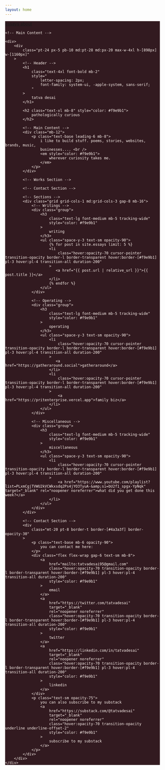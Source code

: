 ```yaml
---
layout: home
---
```

<div
    class="min-h-screen"
    style="background-color: #321a20; color: #fff5f0"
>
    <!-- Fixed Navigation -->
    <nav
        class="fixed top-5 right-5 z-10 rounded-lg px-4 py-2"
        style="background-color: #321a20"
    >
        <div class="flex space-x-4 text-sm">
            <a href="/essays" class="hover:opacity-70 transition-opacity">
                essays
            </a>
            <a href="/about" class="hover:opacity-70 transition-opacity">
                about
            </a>
        </div>
    </nav>

    <!-- Main Content -->

    <div>
        <div
            class="pt-24 px-5 pb-10 md:pt-28 md:px-20 max-w-4xl h-[898px] w-[1160px]"
        >
            <!-- Header -->
            <h1
                class="text-4xl font-bold mb-2"
                style="
                    letter-spacing: 2px;
                    font-family: system-ui, -apple-system, sans-serif;
                "
            >
                tatva desai
            </h1>

            <h2 class="text-xl mb-8" style="color: #f9e9b1">
                pathologically curious
            </h2>

            <!-- Main Content -->
            <div class="mb-12">
                <p class="text-base leading-6 mb-8">
                    i like to build stuff. poems, stories, websites, brands, music,
                    businesses.... <br />
                    <em style="color: #f9e9b1">
                        wherever curiosity takes me.
                    </em>
                </p>
            </div>

            <!-- Works Section -->

            <!-- Contact Section -->

            <!-- Sections -->
            <div class="grid grid-cols-1 md:grid-cols-3 gap-8 mb-16">
                <!-- Writings -->
                <div class="group">
                    <h3
                        class="text-lg font-medium mb-5 tracking-wide"
                        style="color: #f9e9b1"
                    >
                        writing
                    </h3>
                    <ul class="space-y-3 text-sm opacity-90">
                        {% for post in site.essays limit: 5 %}
                        <li
                            class="hover:opacity-70 cursor-pointer transition-opacity border-l border-transparent hover:border-[#f9e9b1] pl-3 hover:pl-4 transition-all duration-200"
                        >
                           <a href="{{ post.url | relative_url }}">{{ post.title }}</a>
                        </li>
                        {% endfor %}
                    </ul>
                </div>

                <!-- Operating -->
                <div class="group">
                    <h3
                        class="text-lg font-medium mb-5 tracking-wide"
                        style="color: #f9e9b1"
                    >
                        operating
                    </h3>
                    <ul class="space-y-3 text-sm opacity-90">
                        <li
                            class="hover:opacity-70 cursor-pointer transition-opacity border-l border-transparent hover:border-[#f9e9b1] pl-3 hover:pl-4 transition-all duration-200"
                        >
                           <a href="https://gatheraround.social">gatheraround</a>
                        </li>
                        <li
                            class="hover:opacity-70 cursor-pointer transition-opacity border-l border-transparent hover:border-[#f9e9b1] pl-3 hover:pl-4 transition-all duration-200"
                        >
                            <a href="https://pritenterprise.vercel.app">family biz</a>
                        </li>
                    </ul>
                </div>

                <!-- Miscellaneous -->
                <div class="group">
                    <h3
                        class="text-lg font-medium mb-5 tracking-wide"
                        style="color: #f9e9b1"
                    >
                        miscellaneous
                    </h3>
                    <ul class="space-y-3 text-sm opacity-90">
                        <li
                            class="hover:opacity-70 cursor-pointer transition-opacity border-l border-transparent hover:border-[#f9e9b1] pl-3 hover:pl-4 transition-all duration-200"
                        >
                            <a href="https://www.youtube.com/playlist?list=PLxmCgjTVWU2kVCWkxsdq2Ps4jYO3TyuA-&amp;si=bU2f1_spgx-YpNqk" target="_blank" rel="noopener noreferrer">what did you get done this week?</a>
                        </li>
                    </ul>
                </div>
            </div>

            <!-- Contact Section -->
            <div
                class="mt-20 pt-8 border-t border-[#4a3a3f] border-opacity-30"
            >
                <p class="text-base mb-6 opacity-90">
                    you can contact me here:
                </p>
                <div class="flex flex-wrap gap-6 text-sm mb-8">
                    <a
                        href="mailto:tatvadesai95@gmail.com"
                        class="hover:opacity-70 transition-opacity border-l border-transparent hover:border-[#f9e9b1] pl-3 hover:pl-4 transition-all duration-200"
                        style="color: #f9e9b1"
                    >
                        email
                    </a>
                    <a
                        href="https://twitter.com/tatvadesai"
                        target="_blank"
                        rel="noopener noreferrer"
                        class="hover:opacity-70 transition-opacity border-l border-transparent hover:border-[#f9e9b1] pl-3 hover:pl-4 transition-all duration-200"
                        style="color: #f9e9b1"
                    >
                        twitter
                    </a>
                    <a
                        href="https://linkedin.com/in/tatvadesai"
                        target="_blank"
                        rel="noopener noreferrer"
                        class="hover:opacity-70 transition-opacity border-l border-transparent hover:border-[#f9e9b1] pl-3 hover:pl-4 transition-all duration-200"
                        style="color: #f9e9b1"
                    >
                        linkedin
                    </a>
                </div>
                <p class="text-sm opacity-75">
                    you can also subscribe to my substack
                    <a
                        href="https://substack.com/@tatvadesai"
                        target="_blank"
                        rel="noopener noreferrer"
                        class="hover:opacity-70 transition-opacity underline underline-offset-2"
                        style="color: #f9e9b1"
                    >
                        subscribe to my substack
                    </a>
                </p>
            </div>
        </div>
    </div>
</div>